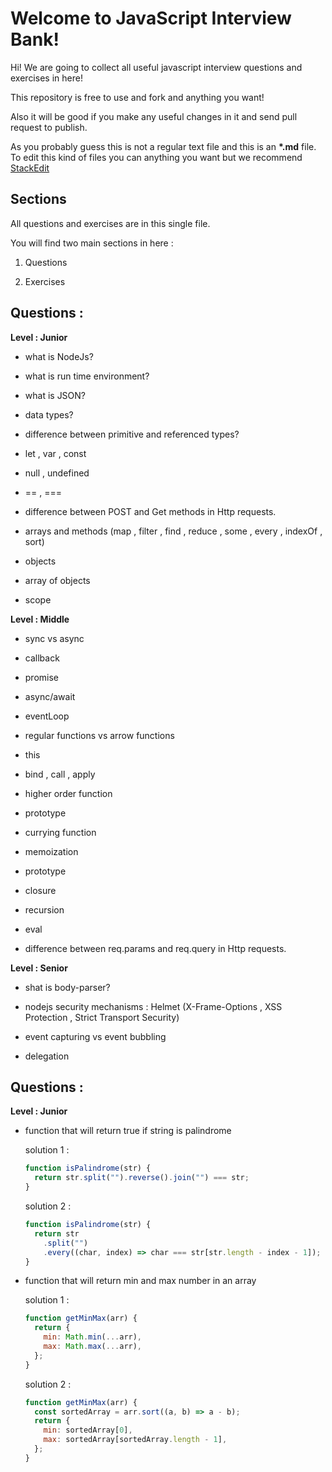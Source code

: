 # Welcome to JavaScript Interview Bank!

Hi! We are going to collect all useful javascript interview questions and exercises in here!

This repository is free to use and fork and anything you want!

Also it will be good if you make any useful changes in it and send pull request to publish.

As you probably guess this is not a regular text file and this is an **\*.md** file. To edit this kind of files you can anything you want but we recommend [StackEdit](https://stackedit.io/)

## Sections

All questions and exercises are in this single file.

You will find two main sections in here :

1. Questions

2. Exercises

## Questions :

**Level : Junior**

- what is NodeJs?

- what is run time environment?

- what is JSON?

- data types?

- difference between primitive and referenced types?

- let , var , const

- null , undefined

- == , ===

- difference between POST and Get methods in Http requests.

- arrays and methods (map , filter , find , reduce , some , every , indexOf , sort)

- objects

- array of objects

- scope

**Level : Middle**

- sync vs async

- callback

- promise

- async/await

- eventLoop

- regular functions vs arrow functions

- this

- bind , call , apply

- higher order function

- prototype

- currying function

- memoization

- prototype

- closure

- recursion

- eval

- difference between req.params and req.query in Http requests.

**Level : Senior**

- shat is body-parser?

- nodejs security mechanisms : Helmet (X-Frame-Options , XSS Protection , Strict Transport Security)

- event capturing vs event bubbling

- delegation

## Questions :

**Level : Junior**

- function that will return true if string is palindrome

  solution 1 :

  ```javascript
  function isPalindrome(str) {
    return str.split("").reverse().join("") === str;
  }
  ```

  solution 2 :

  ```javascript
  function isPalindrome(str) {
    return str
      .split("")
      .every((char, index) => char === str[str.length - index - 1]);
  }
  ```

- function that will return min and max number in an array

  solution 1 :

  ```javascript
  function getMinMax(arr) {
    return {
      min: Math.min(...arr),
      max: Math.max(...arr),
    };
  }
  ```

  solution 2 :

  ```javascript
  function getMinMax(arr) {
    const sortedArray = arr.sort((a, b) => a - b);
    return {
      min: sortedArray[0],
      max: sortedArray[sortedArray.length - 1],
    };
  }
  ```
